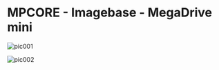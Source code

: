 # MPCORE - Imagebase - MegaDrive mini


![pic001](https://raw.githubusercontent.com/mpcore-hub/mpcore-library/nxt-legacy/Imagebase/SMD/SMD_Mini_pic001.jpg "Console")

![pic002](https://raw.githubusercontent.com/mpcore-hub/mpcore-library/nxt-legacy/Imagebase/SMD/SMD_Mini_pic002.jpg "Console")

